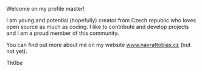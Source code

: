 Welcome on my profile master!

I am young and potential (hopefully) creator from Czech republic who loves open source as much as coding.
I like to contribute and develop projects and I am a proud member of this community.

You can find out more about me on my website www.navrattobias.cz (but not yet).

Th0be
